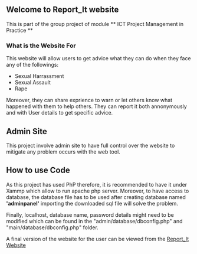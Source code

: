 ## Welcome to Report_It website

This is part of the group project of module ** ICT Project Management in Practice **
### What is the Website For
This website will allow users to get advice what they can do when they face any of the followings:

- Sexual Harrassment
- Sexual Assault
- Rape

Moreover, they can share exprience to warn or let others know what happened with them to help others.
They can report it both annonymously and with User details to get specific advice.

## Admin Site
This project involve admin site to have full control over the website to mitigate any problem occurs with the web tool.

## How to use Code
As this project has used PhP therefore, it is recommended to have it under Xammp which allow to run apache php server.
Moreover, to have access to database, the database file has to be used after creating database named **'adminpanel'** importing the downloaded sql file will solve the problem.


Finally, localhost, database name, password details might need to be modified which can be found in the "admin/database/dbconfig.php" and "main/database/dbconfig.php" folder.

A final version of the website for the user can be viewed from the [Report_It Website](https://courseworkreport.000webhostapp.com/)

